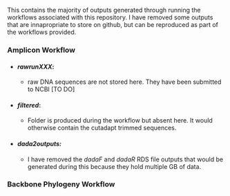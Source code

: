 
This contains the majority of outputs generated through running the workflows associated with this repository. I have removed some outputs that are innapropriate to store on github, but can be reproduced as part of the workflows provided.

### Amplicon Workflow

- #### *rawrunXXX*:
  - raw DNA sequences are not stored here. They have been submitted to NCBI [TO DO]
- #### *filtered*:
  - Folder is produced during the workflow but absent here. It would otherwise contain the cutadapt trimmed sequences.
- #### *dada2outputs:*
  - I have removed the *dadaF* and *dadaR* RDS file outputs that would be generated during this because they hold multiple GB of data.

### Backbone Phylogeny Workflow
